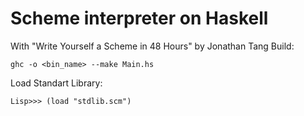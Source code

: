 Scheme interpreter on Haskell
=============================

With "Write Yourself a Scheme in 48 Hours" by Jonathan Tang
Build:

    ghc -o <bin_name> --make Main.hs

Load Standart Library:

    Lisp>>> (load "stdlib.scm")
